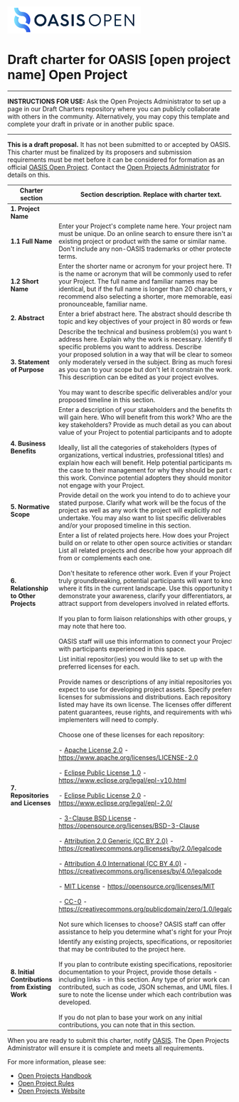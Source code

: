 <img src="../img/open-project-logos/OASIS-Primary-Logo-Full-Colour.png" width="300">

# Draft charter for OASIS [open project name] Open Project
-------------------------------------------

**INSTRUCTIONS FOR USE:** Ask the Open Projects Administrator to set up a page in our Draft Charters repository where you can publicly collaborate with others in the community. Alternatively, you may copy this template and complete your draft in private or in another public space.

-------------------------------------------

**This is a draft proposal.** It has not been submitted to or accepted by OASIS. This charter must be finalized by its proposers and submission
requirements must be met before it can be considered for formation as an official 
[OASIS Open Project](http://oasis-open-projects.org). Contact the [Open Projects Administrator](mailto:op-admin@oasis-open.org) for details on this.


| Charter section | Section description. Replace with charter text. |
|-----------------------------------|-----------------------------------|
| **1. Project Name**   |   |
| **1.1 Full Name**     | Enter your Project's complete name here. Your project name must be unique. Do an online search to ensure there isn't an existing project or product with the same or similar name. Don't include any non-OASIS trademarks or other protected terms.|
| **1.2 Short Name** | Enter the shorter name or acronym for your project here. This is the name or acronym that will be commonly used to refer to your Project. The full name and familiar names may be identical, but if the full name is longer than 20 characters, we recommend also selecting a shorter, more memorable, easily pronounceable, familiar name. |
|**2. Abstract**   | Enter a brief abstract here. The abstract  should describe the topic and key objectives of your project in 80 words or fewer.   |
|**3. Statement of Purpose**  | Describe the technical and business problem(s) you want to address here. Explain why the work is necessary. Identify the specific problems you want to address. Describe your proposed solution in a way that will be clear to someone only moderately versed in the subject. Bring as much foresight as you can to your scope but don't let it constrain the work. This description can be edited as your project evolves.<br/><br/>You may want to describe specific deliverables and/or your proposed timeline in this section. |
|**4. Business Benefits**   | Enter a description of your stakeholders and the benefits they will gain here. Who will benefit from this work? Who are the key stakeholders? Provide as much detail as you can about the value of your Project to potential participants and to adopters. <br /><br /> Ideally, list all the categories of stakeholders (types of organizations, vertical industries, professional titles) and explain how each will benefit. Help potential participants make the case to their management for why they should be part of this work. Convince potential adopters they should monitor if not engage with your Project.|
|**5. Normative Scope**|Provide detail on the work you intend to do to achieve your stated purpose. Clarify what work will be the focus of the project as well as any work the project will explicitly _not_ undertake. You may also want to list specific deliverables and/or your proposed timeline in this section.|
|**6. Relationship to Other Projects**  | Enter a list of related projects here. How does your Project build on or relate to other open source activities or standards? List all related projects and describe how your approach differs from or complements each one. <br /><br /> Don't hesitate to reference other work. Even if your Project is truly groundbreaking, potential participants will want to know where it fits in the current landscape. Use this opportunity to demonstrate your awareness, clarify your differentiators, and attract support from developers involved in related efforts. <br /><br /> If you plan to form liaison relationships with other groups, you may note that here too. <br /><br /> OASIS staff will use this information to connect your Project with participants experienced in this space.|
|**7. Repositories and Licenses** | List initial repositor(ies) you would like to set up with the preferred licenses for each. <br /><br /> Provide names or descriptions of any initial repositories you expect to use for developing project assets. Specify preferred licenses for submissions and distributions. Each repository listed may have its own license. The licenses offer different patent guarantees, reuse rights, and requirements with which implementers will need to comply.<br /><br /> Choose one of these licenses for each repository:<br/><br/>- [Apache License 2.0](https://www.apache.org/licenses/LICENSE-2.0) - https://www.apache.org/licenses/LICENSE-2.0<br/><br/>- [Eclipse Public License 1.0](https://www.eclipse.org/legal/epl-v10.html) - https://www.eclipse.org/legal/epl-v10.html<br /><br />- [Eclipse Public License 2.0](https://www.eclipse.org/legal/epl-2.0/) - https://www.eclipse.org/legal/epl-2.0/<br /><br />-  [3-Clause BSD License](https://opensource.org/licenses/BSD-3-Clause) - https://opensource.org/licenses/BSD-3-Clause<br /><br />- [Attribution 2.0 Generic (CC BY 2.0)](https://creativecommons.org/licenses/by/2.0/legalcode) - https://creativecommons.org/licenses/by/2.0/legalcode<br /><br /> - [Attribution 4.0 International (CC BY 4.0)](https://creativecommons.org/licenses/by/4.0/legalcode) - https://creativecommons.org/licenses/by/4.0/legalcode<br /><br />- [MIT License](https://opensource.org/licenses/MIT) - https://opensource.org/licenses/MIT<br /><br />- [CC-0](https://creativecommons.org/publicdomain/zero/1.0/legalcode) - https://creativecommons.org/publicdomain/zero/1.0/legalcode<br /><br />Not sure which licenses to choose? OASIS staff can offer assistance to help you determine what's right for your Project.    |
|**8. Initial Contributions from Existing Work**  | Identify any existing projects, specifications, or repositories that may be contributed to the project here. <br /><br /> If you plan to contribute existing specifications, repositories, or documentation to your Project, provide those details \- including links \- in this section. Any type of prior work can be contributed, such as code, JSON schemas, and UML files. Be sure to note the license under which each contribution was developed. <br /><br /> If you do not plan to base your work on any initial contributions, you can note that in this  section. |   

When you are ready to submit this charter, notify [OASIS](mailto:op-admin@oasis-open.org). The Open Projects Administrator will ensure it is complete and meets all requirements.   

For more information, please see:

-   [Open Projects Handbook](../board-docs/open-projects-handbook.md)
-   [Open Project Rules](../board-docs/open-projects-rules.md)
-   [Open Projects Website](http://oasis-open-projects.org)
